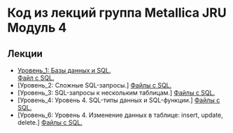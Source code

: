 # Код из лекций группа Metallica JRU Модуль 4

## Лекции

- [Уровень_1: Базы данных и SQL.](https://github.com/tatianabakachJRU/theKillersModule4/tree/main/src/main/java/com/javarush/lecture_1 )  
  [Файл с SQL.](https://github.com/tatianabakachJRU/theKillersModule4/blob/main/src/main/resources/lecture_1.sql )
- [Уровень_2: Сложные SQL-запросы.]
  [Файлы с SQL.](https://github.com/tatianabakachJRU/theKillersModule4/blob/main/src/main/resources )
- [Уровень_3: SQL-запросы к нескольким таблицам.]
  [Файлы с SQL.](https://github.com/tatianabakachJRU/theKillersModule4/blob/main/src/main/resources )
- [Уровень_4: Уровень 4. SQL-типы данных и SQL-функции.]
  [Файлы с SQL.](https://github.com/tatianabakachJRU/theKillersModule4/blob/main/src/main/resources )
- [Уровень_6: Уровень 4. Изменение данных в таблице: insert, update, delete.]
  [Файлы с SQL.](https://github.com/tatianabakachJRU/theKillersModule4/blob/main/src/main/resources )

